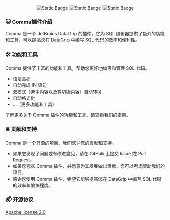 <div align="center">

![Static Badge](https://img.shields.io/badge/Plugin-Comma-brightgreen)
![Static Badge](https://img.shields.io/badge/Version-1.2.0-blue)
![Static Badge](https://img.shields.io/badge/Email-peichenwan%40gmail.com-yellow)

</div>

### 🐱 Comma插件介绍
Comma 是一个 JetBrains DataGrip 的插件，它为 SQL 编辑器提供了额外的功能和工具，可以提高您在 DataGrip 中编写 SQL 代码的效率和便利性。


### 🛠 功能和工具
Comma 提供了丰富的功能和工具，帮助您更好地编写和管理 SQL 代码。
- 语法高亮
- 自动完成 IN 语句
- 双模式（选中内容以及剪切板内容）自动转换
- 自动格式化
- ...（更多功能和工具）

了解更多关于 Comma 插件的功能和工具，请查看我们的[指南](https://comma.youhaveme.cn/)。


### 🛎 贡献和支持
Comma 是一个开源的项目，我们欢迎您的贡献和支持。

- 如果您发现了问题或有改进意见，请在 GitHub 上提交 Issue 或 Pull Request。
- 如果您喜欢 Comma 插件，并愿意为其发展做出贡献，您可以考虑赞助我们的项目。
- 感谢您使用 Comma 插件，希望它能够提高您在 DataGrip 中编写 SQL 代码的效率和愉快程度。


### 📬 开源协议
<a href="https://www.apache.org/licenses/LICENSE-2.0">Apache license 2.0</a>